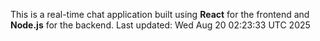 This is a real-time chat application built using **React** for the frontend and **Node.js** for the backend.
Last updated: Wed Aug 20 02:23:33 UTC 2025
